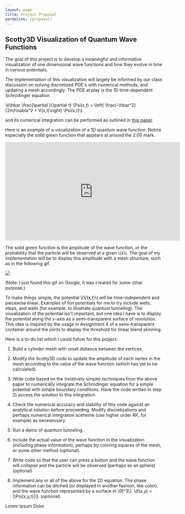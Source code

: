 ```yaml
---
layout: page
title: Project Proposal
permalink: /proposal/
---
```

<script type="text/javascript"
    src="http://cdn.mathjax.org/mathjax/latest/MathJax.js?config=TeX-AMS-MML_HTMLorMML">
</script>

## Scotty3D Visualization of Quantum Wave Functions

The goal of this project is to develop a meaningful and informative visualization of one dimensional wave functions and how they evolve in time in various potentials. 

The implementation of this visualization will largely be informed by our class discussion on solving discretized PDE's with numerical methods, and updating a mesh accordingly. The PDE at play is the 1D time-dependent Schrodinger equation 

\\(i\hbar \frac{\partial }{\partial t} \Psi(x,t) = \left( \frac{-\hbar^2}{2m}\nabla^2 + V(x,t)\right) \Psi(x,t)\\)

and its numerical integration can be performed as outlined in [this paper](http://www.scielo.org.mx/pdf/rmfe/v54n2/v54n2a3.pdf). 

Here is an example of a visualization of a 1D quantum wave function. Notice especially the solid green function that appears at around the 2:00 mark.

<iframe width="560" height="315" src="https://www.youtube.com/embed/imdFhDbWDyM" frameborder="0" allowfullscreen></iframe>

The solid green function is the amplitude of the wave function, or the probability that the particle will be observed at a given \\(x\\). The goal of my implementation will be to display this amplitude with a mesh structure, such as in the following gif. 

<img src="/images/wave.gif" />

(Note: I just found this gif on Google, it was created for some other purpose.) 

To make things simple, the potential \\(V(x,t)\\) will be time-independent and piecewise linear. Examples of fun potentials for me to try include wells, steps, and walls (for example, to illustrate quantum tunneling). The visualization of the potential isn't important, but one idea I have is to display the potential along the x-axis as a semi-transparent surface of revolution. This idea is inspired by the usage in Assignment 4 of a semi-transparent container around the joints to display the threshold for linear blend skinning. 

Here is a to-do list which I could follow for this project:

1) Build a cylinder mesh with small distance between the vertices.

2) Modify the Scotty3D code to update the amplitude of each vertex in the mesh according to the value of the wave function (which has yet to be calculated). 

3) Write code based on the (relatively simple) techniques from the above paper to numerically integrate the Schrodinger equation for a simple potential with simple boundary conditions. Have the code written in step 2) access the solution to this integration. 

4) Check the numerical accuracy and stability of this code against an analytical solution before proceeding. Modify discretizations and perhaps numerical integration sceheme (use higher order RK, for example) as necesessary. 

5) Run a demo of quantum tunneling. 

6) Include the actual value of the wave function in the visualization (including phase information), perhaps by coloring squares of the mesh, or some other method (optional).

7) Write code so that the user can press a button and the wave function will collapse and the particle will be observed (perhaps as an sphere) (optional)

8) Implement any or all of the above for the 2D equation. The phase information can be ditched (or displayed in another fashion, like color), and the wave function represented by a surface in \\(R^3\\): \\(f(x,y) = |\Psi(x,y,t)|\\). (optional). 

Lorem Ipsum Dolor
